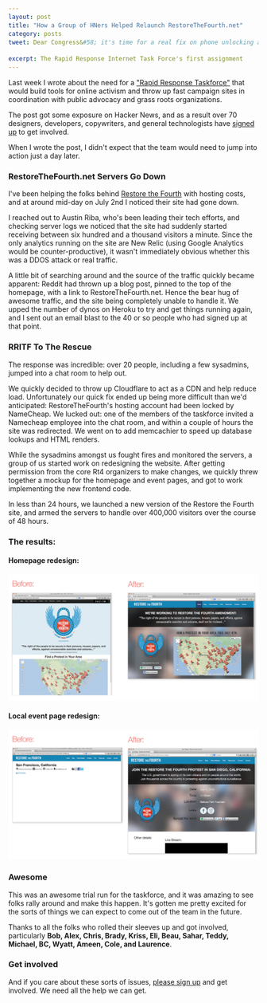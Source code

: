 ```yaml
---
layout: post
title: "How a Group of HNers Helped Relaunch RestoreTheFourth.net"
category: posts
tweet: Dear Congress&#58; it's time for a real fix on phone unlocking and the DMCA

excerpt: The Rapid Response Internet Task Force's first assignment
---
```


Last week I wrote about the need for a ["Rapid Response Taskforce"](/task-force) that would build tools for online activism and throw up fast campaign sites in coordination with public advocacy and grass roots organizations. 

The post got some exposure on Hacker News, and as a result over 70 designers, developers, copywriters, and general technologists have <a href="/rritf.html">signed up</a> to get involved.

When I wrote the post, I didn't expect that the team would need to jump into action just a day later.

### RestoreTheFourth.net Servers Go Down

I've been helping the folks behind <a href="http://www.restorethefourth.net">Restore the Fourth</a> with hosting costs, and at around mid-day on July 2nd I noticed their site had gone down. 

I reached out to Austin Riba, who's been leading their tech efforts, and checking server logs we noticed that the site had suddenly started receiving between six hundred and a thousand visitors a minute. Since the only analytics running on the site are New Relic (using Google Analytics would be counter-productive), it wasn't immediately obvious whether this was a DDOS attack or real traffic.

A little bit of searching around and the source of the traffic quickly became apparent: Reddit had thrown up a blog post, pinned to the top of the homepage, with a link to RestoreTheFourth.net. Hence the bear hug of awesome traffic, and the site being completely unable to handle it. We upped the number of dynos on Heroku to try and get things running again, and I sent out an email blast to the 40 or so people who had signed up at that point.

### RRITF To The Rescue

The response was incredible: over 20 people, including a few sysadmins, jumped into a chat room to help out. 

We quickly decided to throw up Cloudflare to act as a CDN and help reduce load. Unfortunately our quick fix ended up being more difficult than we'd anticipated: RestoreTheFourth's hosting account had been locked by NameCheap. We lucked out: one of the members of the taskforce invited a Namecheap employee into the chat room, and within a couple of hours the site was redirected. We went on to add memcachier to speed up database lookups and HTML renders.

While the sysadmins amongst us fought fires and monitored the servers, a group of us started work on redesigning the website. After getting permission from the core Rt4 organizers to make changes, we quickly threw together a mockup for the homepage and event pages, and got to work implementing the new frontend code.

In less than 24 hours, we launched a new version of the Restore the Fourth site, and armed the servers to handle over 400,000 visitors over the course of 48 hours.

### The results: 

#### Homepage redesign:
<a href="/images/rt4-home-redesign.jpg" target="_blank"><img src="/images/rt4-home-redesign.jpg" alt="Restore the fourth homepage redesign" /></a>

#### Local event page redesign:
<a href="/images/rt4-event-redesign.jpg" target="_blank"><img src="/images/rt4-event-redesign.jpg" alt="Restore the fourth event page redesign" /></a>


### Awesome

This was an awesome trial run for the taskforce, and it was amazing to see folks rally around and make this happen. It's gotten me pretty excited for the sorts of things we can expect to come out of the team in the future.

Thanks to all the folks who rolled their sleeves up and got involved, particularly **Bob, Alex, Chris, Brady, Kriss, Eli, Beau, Sahar, Teddy, Michael, BC, Wyatt, Ameen, Cole, and Laurence**.

### Get involved

And if you care about these sorts of issues, <a href="/rritf.html">please sign up</a> and get involved. We need all the help we can get.



<br />